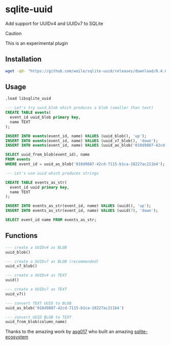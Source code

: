 # sqlite-uuid

Add support for UUIDv4 and UUIDv7 to SQLite

> [!CAUTION]
> This is an experimental plugin

## Installation

```sh
wget -qO- "https://github.com/woile/sqlite-uuid/releases/download/0.4.0/libsqlite_uuid-$(uname -s)-$(uname -m).tar.gz" | tar xvz
```

## Usage

```sql
.load libsqlite_uuid

--- Let's try uuid_blob which produces a blob (smaller than text)
CREATE TABLE events(
  event_id uuid_blob primary key,
  name TEXT
);

INSERT INTO events(event_id, name) VALUES (uuid_blob(), 'up');
INSERT INTO events(event_id, name) VALUES (uuid_v7_blob(), 'down');
INSERT INTO events(event_id, name) VALUES (uuid_as_blob('018d9887-42cd-7115-b1ca-18227ac211b4'), 'down');

SELECT uuid_from_blob(event_id), name
FROM events
WHERE event_id = uuid_as_blob('018d9887-42cd-7115-b1ca-18227ac211b4');

--- Let's use uuid which produces strings

CREATE TABLE events_as_str(
  event_id uuid primary key,
  name TEXT
);

INSERT INTO events_as_str(event_id, name) VALUES (uuid(), 'up');
INSERT INTO events_as_str(event_id, name) VALUES (uuid(7), 'down');

SELECT event_id name FROM events_as_str;
```

## Functions

```sql
--- create a UUIDv4 as BLOB
uuid_blob()

--- create a UUIDv7 as BLOB (recommended)
uuid_v7_blob()

--- create a UUIDv4 as TEXT
uuid()

--- create a UUIDv7 as TEXT
uuid_v7()

--- convert TEXT UUID to BLOB
uuid_as_blob('018d9887-42cd-7115-b1ca-18227ac211b4')

--- convert UUID BLOB to TEXT
uuid_from_blob(column_name)
```

Thanks to the amazing work by [asg017](https://github.com/asg017) who built an amazing [sqlite-ecosystem](https://github.com/asg017/sqlite-ecosystem)
